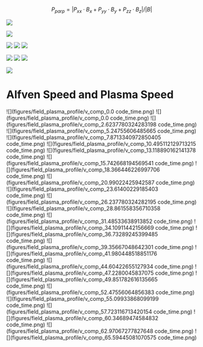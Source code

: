 
$$
P_{parp} = |P_{xx} \cdot B_x + P_{yy} \cdot B_y + P_{zz} \cdot B_z| / |B|
$$

![](figures/energy_evolution.png)

![](figures/rho_field.png)

![](figures/B_field.png)
![](figures/E_field.png)
![](figures/j_field.png)

![](figures/pressure_xyz.png)
![](figures/pressure_perp_parp.png)
![](figures/pressure_anisotropy.png)


![](figures/B_rho_time.png)

# Alfven Speed and Plasma Speed
![](figures/field_plasma_profile/v_comp_0.0 code_time.png)
![](figures/field_plasma_profile/v_comp_0.0 code_time.png)
![](figures/field_plasma_profile/v_comp_2.6237780324283198 code_time.png)
![](figures/field_plasma_profile/v_comp_5.24755606485665 code_time.png)
![](figures/field_plasma_profile/v_comp_7.8713340972850405 code_time.png)
![](figures/field_plasma_profile/v_comp_10.495112129713215 code_time.png)
![](figures/field_plasma_profile/v_comp_13.118890162141378 code_time.png)
![](figures/field_plasma_profile/v_comp_15.742668194569541 code_time.png)
![](figures/field_plasma_profile/v_comp_18.366446226997706 code_time.png)
![](figures/field_plasma_profile/v_comp_20.99022425942587 code_time.png)
![](figures/field_plasma_profile/v_comp_23.61400229185403 code_time.png)
![](figures/field_plasma_profile/v_comp_26.237780324282195 code_time.png)
![](figures/field_plasma_profile/v_comp_28.861558356710358 code_time.png)
![](figures/field_plasma_profile/v_comp_31.48533638913852 code_time.png)
![](figures/field_plasma_profile/v_comp_34.10911442156669 code_time.png)
![](figures/field_plasma_profile/v_comp_36.73289245399485 code_time.png)
![](figures/field_plasma_profile/v_comp_39.35667048642301 code_time.png)
![](figures/field_plasma_profile/v_comp_41.980448518851176 code_time.png)
![](figures/field_plasma_profile/v_comp_44.60422655127934 code_time.png)
![](figures/field_plasma_profile/v_comp_47.2280045837075 code_time.png)
![](figures/field_plasma_profile/v_comp_49.851782616135665 code_time.png)
![](figures/field_plasma_profile/v_comp_52.47556064856383 code_time.png)
![](figures/field_plasma_profile/v_comp_55.09933868099199 code_time.png)
![](figures/field_plasma_profile/v_comp_57.723116713420154 code_time.png)
![](figures/field_plasma_profile/v_comp_60.34689474584832 code_time.png)
![](figures/field_plasma_profile/v_comp_62.97067277827648 code_time.png)
![](figures/field_plasma_profile/v_comp_65.59445081070575 code_time.png)